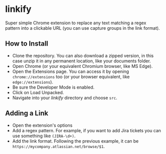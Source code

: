 # linkify

Super simple Chrome extension to replace any text matching a regex pattern into a clickable URL (you can use capture groups in the link format).

## How to Install

- Clone the repository. You can also download a zipped version, in this case unzip it in any permanent location, like your documents folder.
- Open Chrome (or your equivalent Chromium browser, like MS Edge).
- Open the Extensions page. You can access it by opening `chrome://extensions` too (or your browser equivalent, like `edge://extensions`).
- Be sure the Developer Mode is enabled.
- Click on Load Unpacked.
- Navigate into your _linkify_ directory and choose `src`.

## Adding a Link

- Open the extension's options
- Add a regex pattern. For example, if you want to add Jira tickets you can use something like `(JIRA-\d+)`.
- Add the link format. Following the previous example, it can be `https://mycompany.atlassian.net/browse/$1`.
